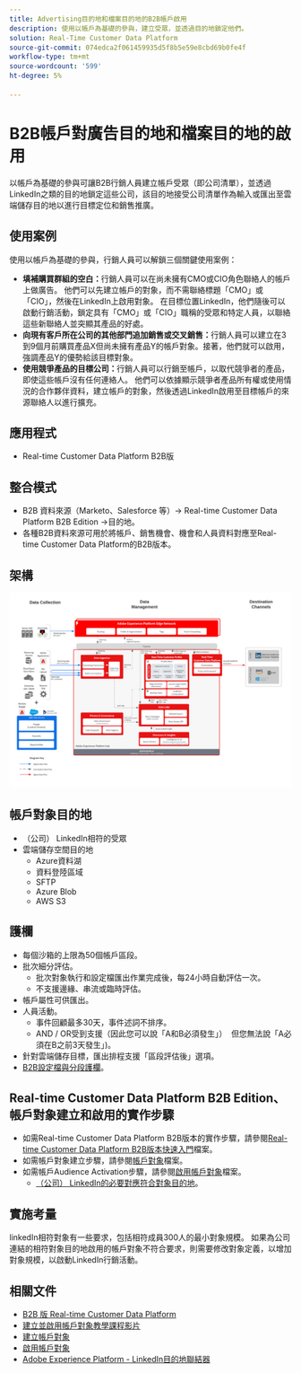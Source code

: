 ```yaml
---
title: Advertising目的地和檔案目的地的B2B帳戶啟用
description: 使用以帳戶為基礎的參與，建立受眾，並透過目的地鎖定他們。
solution: Real-Time Customer Data Platform
source-git-commit: 074edca2f061459935d5f8b5e59e8cbd69b0fe4f
workflow-type: tm+mt
source-wordcount: '599'
ht-degree: 5%

---
```


# B2B帳戶對廣告目的地和檔案目的地的啟用

以帳戶為基礎的參與可讓B2B行銷人員建立帳戶受眾（即公司清單），並透過LinkedIn之類的目的地鎖定這些公司，該目的地接受公司清單作為輸入或匯出至雲端儲存目的地以進行目標定位和銷售推廣。

## 使用案例

使用以帳戶為基礎的參與，行銷人員可以解鎖三個關鍵使用案例：

* **填補購買群組的空白：**&#x200B;行銷人員可以在尚未擁有CMO或CIO角色聯絡人的帳戶上做廣告。 他們可以先建立帳戶的對象，而不需聯絡標題「CMO」或「CIO」，然後在LinkedIn上啟用對象。 在目標位置LinkedIn，他們隨後可以啟動行銷活動，鎖定具有「CMO」或「CIO」職稱的受眾和特定人員，以聯絡這些新聯絡人並突顯其產品的好處。
* **向現有客戶所在公司的其他部門追加銷售或交叉銷售：**&#x200B;行銷人員可以建立在3到9個月前購買產品X但尚未擁有產品Y的帳戶對象。接著，他們就可以啟用，強調產品Y的優勢給該目標對象。
* **使用競爭產品的目標公司：**&#x200B;行銷人員可以行銷至帳戶，以取代競爭者的產品，即使這些帳戶沒有任何連絡人。 他們可以依據顯示競爭者產品所有權或使用情況的合作夥伴資料，建立帳戶的對象，然後透過LinkedIn啟用至目標帳戶的來源聯絡人以進行擴充。

## 應用程式

* Real-time Customer Data Platform B2B版

## 整合模式

* B2B 資料來源（Marketo、Salesforce 等）-> Real-time Customer Data Platform B2B Edition ->目的地。
* 各種B2B資料來源可用於將帳戶、銷售機會、機會和人員資料對應至Real-time Customer Data Platform的B2B版本。

## 架構

![B2B帳戶Audience ActivationBlueprint的參考架構](assets/b2b-blueprint-account-audience-activation.png)

## 帳戶對象目的地

* （公司） LinkedIn相符的受眾
* 雲端儲存空間目的地
   * Azure資料湖
   * 資料登陸區域
   * SFTP
   * Azure Blob
   * AWS S3

## 護欄

* 每個沙箱的上限為50個帳戶區段。
* 批次細分評估。
   * 批次對象執行和設定檔匯出作業完成後，每24小時自動評估一次。
   * 不支援邊緣、串流或臨時評估。
* 帳戶屬性可供匯出。
* 人員活動。
   * 事件回顧最多30天，事件述詞不排序。
   * AND / OR受到支援（因此您可以說「A和B必須發生」）  但您無法說「A必須在B之前3天發生」)。
* 針對雲端儲存目標，匯出排程支援「區段評估後」選項。
* [B2B設定檔與分段護欄](https://experienceleague.adobe.com/en/docs/experience-platform/rtcdp/intro/rtcdpb2b-intro/b2b-guardrails)。

## Real-time Customer Data Platform B2B Edition、帳戶對象建立和啟用的實作步驟

* 如需Real-time Customer Data Platform B2B版本的實作步驟，請參閱[Real-time Customer Data Platform B2B版本快速入門](https://experienceleague.adobe.com/en/docs/experience-platform/rtcdp/intro/rtcdpb2b-intro/b2b-tutorial)檔案。
* 如需帳戶對象建立步驟，請參閱[帳戶對象](https://experienceleague.adobe.com/en/docs/experience-platform/segmentation/ui/account-audiences)檔案。
* 如需帳戶Audience Activation步驟，請參閱[啟用帳戶對象](https://experienceleague.adobe.com/en/docs/experience-platform/destinations/ui/activate/activate-account-audiences)檔案。
   * [ （公司） LinkedIn的必要對應符合對象目的地](https://experienceleague.adobe.com/en/docs/experience-platform/destinations/ui/activate/activate-account-audiences#required-mappings)。

## 實施考量

linkedIn相符對象有一些要求，包括相符成員300人的最小對象規模。 如果為公司連結的相符對象目的地啟用的帳戶對象不符合要求，則需要修改對象定義，以增加對象規模，以啟動LinkedIn行銷活動。

## 相關文件

* [B2B 版 Real-time Customer Data Platform](https://experienceleague.adobe.com/en/docs/experience-platform/rtcdp/intro/rtcdpb2b-intro/b2b-overview)
* [建立並啟用帳戶對象教學課程影片](https://experienceleague.adobe.com/zh-hant/docs/platform-learn/tutorials/audiences/create-audiences-with-b2b-data)
* [建立帳戶對象](https://experienceleague.adobe.com/en/docs/experience-platform/segmentation/ui/account-audiences)
* [啟用帳戶對象](https://experienceleague.adobe.com/en/docs/experience-platform/destinations/ui/activate/activate-account-audiences)
* [Adobe Experience Platform - LinkedIn目的地聯結器](https://experienceleague.adobe.com/en/docs/experience-platform/destinations/catalog/social/linkedin)
